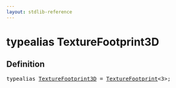 ```yaml
---
layout: stdlib-reference
---
```


# typealias TextureFootprint3D

## Definition

<pre>
<span class='code_keyword'>typealias</span> <a href="/stdlib-reference/types/TextureFootprint3D" class="code_type">TextureFootprint3D</a> = <a href="/stdlib-reference/types/TextureFootprint/index" class="code_type">TextureFootprint</a>&lt;3&gt;;
</pre>

